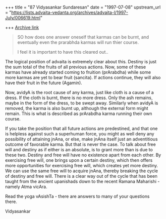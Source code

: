 +++
title = "87 Vidyasankar Sundaresan"
date = "1997-07-08"
upstream_url = "https://lists.advaita-vedanta.org/archives/advaita-l/1997-July/006619.html"

+++
[Archive link](https://lists.advaita-vedanta.org/archives/advaita-l/1997-July/006619.html)

> SO how does one answer oneself that karmas can be burnt,
>  and
> eventually even the prarabhda karmas will run thier course.
>
>
> I feel it is important to have this cleared out..

The logical position of advaita is extremely clear about this. Destiny is
just the sum total of the fruits of all previous actions. Now, some of
these karmas have already started coming to fruition (prArabdha) while
some more karmas are yet to bear fruit (sancita). If actions continue,
they will also have their fruit in the future (Agamin).

Now, avidyA is the root cause of any karma, just like cloth is a cause of
a dress. If the cloth is burnt, there is no more dress. Only the ash
remains, maybe in the form of the dress, to be swept away. Similarly when
avidyA is removed, the karma is also burnt up, although the external form
might remain. This is what is described as prArabdha karma running their
own course.

If you take the position that all future actions are predestined, and
that one is helpless against such a superhuman force, you might as well
deny any possibility of attaining jnAna, or else, make jnAna itself just
an adventitious outcome of favorable karma. But that is never the case.
To talk about free will and destiny as if either is an absolute, is to
grant more than is due to these two. Destiny and free will have no
existence apart from each other. By exercising free will, one brings upon
a certain destiny, which then offers more opportunities for exercising
free will, which creates yet more destiny. We can use the same free will
to acquire jnAna, thereby breaking the cycle of destiny and free will.
There is a clear way out of the cycle that has been taught from the
ancient upanishads down to the recent Ramana Maharishi - namely Atma
vicAra.

Read the yoga vAsishTa - there are answers to many of your questions
there.

Vidyasankar

